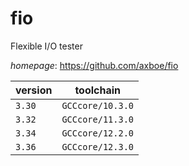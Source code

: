 # fio

Flexible I/O tester

*homepage*: <https://github.com/axboe/fio>

version | toolchain
--------|----------
``3.30`` | ``GCCcore/10.3.0``
``3.32`` | ``GCCcore/11.3.0``
``3.34`` | ``GCCcore/12.2.0``
``3.36`` | ``GCCcore/12.3.0``
